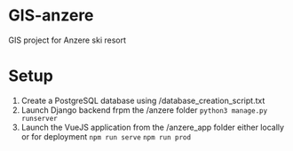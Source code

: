 # GIS-anzere
GIS project for Anzere ski resort

# Setup
1. Create a PostgreSQL database using /database_creation_script.txt
2. Launch Django backend frpm the /anzere folder
 ```python3 manage.py runserver```
3. Launch the VueJS application from the /anzere_app folder either locally or for deployment
```npm run serve```
```npm run prod```

 
